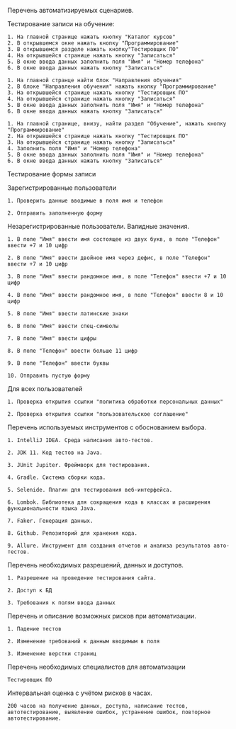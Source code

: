 Перечень автоматизируемых сценариев.

Тестирование записи на обучение:

    1. На главной странице нажать кнопку "Каталог курсов"
    2. В открывшемся окне нажать кнопку "Программирование"
    3. В открывшемся разделе нажать кнопку"Тестировщик ПО"
    4. На открывшейся странице нажать кнопку "Записаться"
    5. В окне ввода данных заполнить поля "Имя" и "Номер телефона"
    6. В окне ввода данных нажать кнопку "Записаться"

    1. На главной странце найти блок "Направления обучения"
    2. В блоке "Направления обучения" нажать кнопку "Программирование"
    3. На открывшейся странице нажать кнопку "Тестировщик ПО"
    4. На открывшейся странице нажать кнопку "Записаться"
    5. В окне ввода данных заполнить поля "Имя" и "Номер телефона"
    6. В окне ввода данных нажать кнопку "Записаться"

    1. На главной странице, внизу, найти раздел "Обучение", нажать кнопку "Программирование"
    2. На открывшейся странице нажать кнопку "Тестировщик ПО"
    3. На открывшейся странице нажать кнопку "Записаться"
    4. Заполнить поля "Имя" и "Номер телефона"
    5. В окне ввода данных заполнить поля "Имя" и "Номер телефона"
    6. В окне ввода данных нажать кнопку "Записаться"

Тестирование формы записи

Зарегистрированные пользователи

    1. Проверить данные вводимые в поля имя и телефон

    2. Отправить заполненную форму

Незарегистрированные пользователи. Валидные значения.

    1. В поле "Имя" ввести имя состоящее из двух букв, в поле "Телефон" ввести +7 и 10 цифр

    2. В поле "Имя" ввести двойное имя через дефис, в поле "Телефон" ввести +7 и 10 цифр

    3. В поле "Имя" ввести рандомное имя, в поле "Телефон" ввести +7 и 10 цифр

    4. В поле "Имя" ввести рандомное имя, в поле "Телефон" ввести 8 и 10 цифр

    5. В поле "Имя" ввести латинские знаки

    6. В поле "Имя" ввести спец-символы

    7. В поле "Имя" ввести цифры

    8. В поле "Телефон" ввести больше 11 цифр

    9. В поле "Телефон" ввести буквы

    10. Отправить пустую форму

Для всех пользователей

    1. Проверка открытия ссылки "политика обработки персональных данных"

    2. Проверка открытия ссылки "пользовательское соглашение"

Перечень используемых инструментов с обоснованием выбора.

    1. IntelliJ IDEA. Среда написания авто-тестов.

    2. JDK 11. Код тестов на Java.

    3. JUnit Jupiter. Фреймворк для тестирования.

    4. Gradle. Система сборки кода.

    5. Selenide. Плагин для тестирования веб-интерфейса.

    6. Lombok. Библиотека для сокращения кода в классах и расширения функциональности языка Java.

    7. Faker. Генерация данных.

    8. Github. Репозиторий для хранения кода.

    9. Allure. Инструмент для создания отчетов и анализа результатов авто-тестов.

Перечень необходимых разрешений, данных и доступов.

    1. Разрешение на проведение тестирования сайта.

    2. Доступ к БД

    3. Требования к полям ввода данных

Перечень и описание возможных рисков при автоматизации.

    1. Падение тестов

    2. Изменение требований к данным вводимым в поля

    3. Изменение верстки страниц

Перечень необходимых специалистов для автоматизации

    Тестировщик ПО

Интервальная оценка с учётом рисков в часах.

    200 часов на получение данных, доступа, написание тестов, автотестирование, выявление ошибок, устранение ошибок, повторное автотестирование.